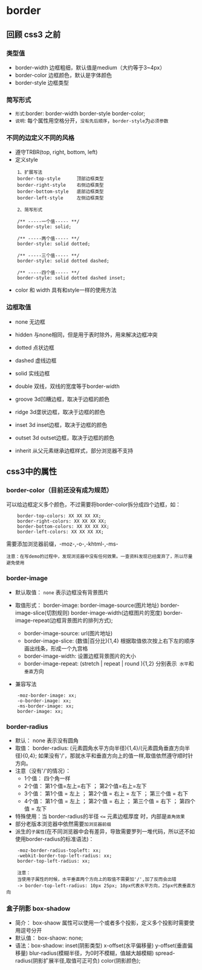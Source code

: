 # border

## 回顾 css3 之前

### 类型值

+ border-width 边框粗细，默认值是medium（大约等于3~4px）
+ border-color 边框颜色，默认是字体颜色
+ border-style 边框类型

### 简写形式

+ ``形式``:border: border-width border-style border-color;
+ ``说明``: 每个属性用空格分开，``没有先后顺序``，``border-style``为``必须参数``

### 不同的边定义不同的风格

+ 遵守TRBR(top, right, bottom, left)
+ 定义style

```
    1、扩展写法
    border-top-style      顶部边框类型
    border-right-style    右侧边框类型
    border-bottom-style   底部边框类型
    border-left-style     左侧边框类型

    2、简写形式

    /** -----一个值----- **/
    border-style: solid;

    /** -----两个值----- **/
    border-style: solid dotted;

    /** -----三个值----- **/
    border-style: solid dotted dashed;

    /** -----四个值----- **/
    border-style: solid dotted dashed inset;

```
+ color 和 width 具有和style一样的使用方法

### 边框取值

+ none          无边框
+ hidden        与none相同，但是用于表时除外，用来解决边框冲突
+ dotted        点状边框
+ dashed        虚线边框
+ solid         实线边框
+ double        双线，双线的宽度等于border-width

+ groove        3d凹糟边框，取决于边框的颜色
+ ridge         3d垄状边框，取决于边框的颜色
+ inset         3d inset边框，取决于边框的颜色
+ outset        3d outset边框，取决于边框的颜色

+ inherit       从父元素继承边框样式，部分浏览器不支持


## css3中的属性


### border-color（目前还没有成为规范）

可以给边框定义多个颜色，不过需要将border-color拆分成四个边框，如：

```
    border-top-colors: XX XX XX XX;
    border-right-colors: XX XX XX XX;
    border-bottom-colors: XX XX XX XX;
    border-left-colors: XX XX XX XX;

```

需要添加浏览器前缀，-moz-,-o-,-khtml-,-ms-

`` 注意：在写demo的过程中，发现浏览器中没有任何效果。一查资料发现已经废弃了，所以尽量避免使用 ``

### border-image

+ 默认取值： ``none`` 表示边框没有背景图片

+ 取值形式： border-image: border-image-source(图片地址) border-image-slice(切割规则) border-image-width(边框图片的宽度) border-image-repeat(边框背景图片的排列方式);
    - border-image-source: url(图片地址)
    - border-image-slice:  (数值|百分比){1,4}  根据取值依次按上右下左的顺序画出线条，形成一个九宫格
    - border-image-width: 设置边框背景图片的大小
    - border-image-repeat: (stretch | repeat | round ){1,2} 分别表示`` 水平``和``垂直``方向

+ 兼容写法

```
    -moz-border-image: xx;
    -o-border-image: xx;
    -ms-border-image: xx;
    border-image: xx;

```

### border-radius 

+ 默认： none 表示没有圆角
+ 取值： border-radius: (元素圆角水平方向半径){1,4}/(元素圆角垂直方向半径){0,4}; 如果没有'/'，那就水平和垂直方向上的值一样,取值依然遵守顺时针方向。
+ 注意（没有'/'的情况）：
    - 1个值： 四个角一样
    - 2个值： 第1个值=左上=右下 ； 第2个值=右上=左下
    - 3个值： 第1个值 = 左上 ； 第2个值 = 右上 = 左下 ； 第三个值 = 右下
    - 4个值： 第1个值 = 左上 ； 第2个值 = 右上 ； 第三个值 = 右下 ； 第四个值 = 左下
+ 特殊使用：当 border-radius的半径 ``<=`` 元素边框厚度 时，内部是``直角效果``
+ 部分老版本浏览器中依然需要``加浏览器前缀``
+ 派生的``子属性``(在不同浏览器中会有差异，导致需要罗列一堆代码，所以还不如使用border-radius的标准语法)： 

```
    -moz-border-radius-topleft: xx;
    -webkit-border-top-left-radius: xx;
    border-top-left-radius: xx;

    注意：
    当使用子属性的时候，水平垂直两个方向上的取值不需要加'/',加了反而会出错
    -> border-top-left-radius: 10px 25px; 10px代表水平方向，25px代表垂直方向

```

### 盒子阴影 box-shadow

+ 简介： box-shaow 属性可以使用一个或者多个投影，定义多个投影时需要使用逗号分开
+ 默认值： box-shaow: none;
+ 语法：box-shadow: inset(阴影类型) x-offset(水平偏移量) y-offset(垂直偏移量) blur-radius(模糊半径，为0时不模糊，值越大越模糊) spread-radius(阴影扩展半径,取值可正可负) color(阴影颜色);













